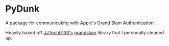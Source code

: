# PyDunk
A package for communicating with Apple's Grand Slam Authentication.

Heavily based off [JJTech0130's](https://github.com/JJTech0130) [grandslam](https://github.com/JJTech0130/grandslam) library that I personally cleaned up.
